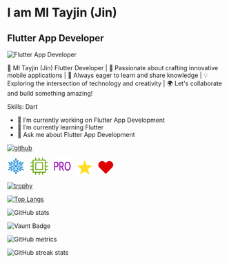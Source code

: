 # I am MI Tayjin (Jin)
## Flutter App Developer
![Flutter App Developer](https://scontent.fdac5-1.fna.fbcdn.net/v/t39.30808-1/462320145_1456102911742547_1305361040154942143_n.jpg?stp=dst-jpg_s200x200&_nc_cat=106&ccb=1-7&_nc_sid=50d2ac&_nc_eui2=AeHlLsPPQ0_cl7ssQ_KShobElOLl3wXvGteU4uXfBe8a18kBfebn6yGWmFjUbN_ltBcj5X39uLTjQWxI-XT_clPN&_nc_ohc=tjlcwvm99AAQ7kNvgGPXBLR&_nc_ht=scontent.fdac5-1.fna&_nc_gid=AasrmOyZZmwDQcqBk-WhvpH&oh=00_AYBEYudVGlGvJckozsLJ_67OdlW_5ajFuoYfi-j_evaFyg&oe=67105C48)

👤 MI Tayjin (Jin)
Flutter Developer | 🚀 Passionate about crafting innovative mobile applications | 🌱 Always eager to learn and share knowledge | 💡 Exploring the intersection of technology and creativity | 🌍 Let's collaborate and build something amazing!



Skills: Dart

- 🔭 I’m currently working on Flutter App Development 
- 🌱 I’m currently learning Flutter 
- 💬 Ask me about Flutter App Development 


[<img src='https://cdn.jsdelivr.net/npm/simple-icons@3.0.1/icons/github.svg' alt='github' height='40'>](https://github.com/JinDev07)  

<a href='https://archiveprogram.github.com/'><img src='https://raw.githubusercontent.com/acervenky/animated-github-badges/master/assets/acbadge.gif' width='40' height='40'></a> <a href='https://docs.github.com/en/developers'><img src='https://raw.githubusercontent.com/acervenky/animated-github-badges/master/assets/devbadge.gif' width='40' height='40'></a> <a href='https://github.com/pricing'><img src='https://raw.githubusercontent.com/acervenky/animated-github-badges/master/assets/pro.gif' width='40' height='40'></a> <a href='https://stars.github.com/'><img src='https://raw.githubusercontent.com/acervenky/animated-github-badges/master/assets/starbadge.gif' width='35' height='35'></a> <a href='https://docs.github.com/en/github/supporting-the-open-source-community-with-github-sponsors'><img src='https://raw.githubusercontent.com/acervenky/animated-github-badges/master/assets/sponsorbadge.gif' width='35' height='35'></a> 

[![trophy](https://github-profile-trophy.vercel.app/?username=JinDev07)](https://github.com/ryo-ma/github-profile-trophy)

[![Top Langs](https://github-readme-stats.vercel.app/api/top-langs/?username=JinDev07)](https://github.com/anuraghazra/github-readme-stats)

![GitHub stats](https://github-readme-stats.vercel.app/api?username=JinDev07&show_icons=true&count_private=true)  

![Vaunt Badge](https://api.vaunt.dev/v1/github/entities/JinDev07/contributions?format=svg&private=true)  

![GitHub metrics](https://metrics.lecoq.io/JinDev07)  

![GitHub streak stats](https://streak-stats.demolab.com/?user=JinDev07)  

